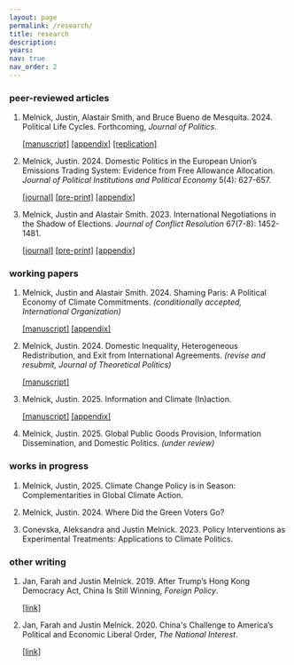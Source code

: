```yaml
---
layout: page
permalink: /research/
title: research
description:
years:
nav: true
nav_order: 2
---
```


<h3>peer-reviewed articles</h3>

1. Melnick, Justin, Alastair Smith, and Bruce Bueno de Mesquita. 2024. Political Life Cycles. Forthcoming, _Journal of Politics_.

      [[manuscript]](https://justinmelnick.github.io/papers/plc/paper.pdf) [[appendix]](https://justinmelnick.github.io/papers/plc/appendix.pdf)  [[replication]](https://doi.org/10.7910/DVN/HVHKDQ)

2. Melnick, Justin. 2024. Domestic Politics in the European Union’s Emissions Trading
System: Evidence from Free Allowance Allocation. _Journal of Political Institutions and Political Economy_ 5(4): 627-657.

   [[journal]](http://dx.doi.org/10.1561/113.00000113)   [[pre-print]](https://justinmelnick.github.io/papers/ets/paper.pdf)  [[appendix]](https://justinmelnick.github.io/papers/ets/appendix.pdf)

3. Melnick, Justin and Alastair Smith. 2023. International Negotiations in the Shadow of Elections. _Journal of Conflict Resolution_ 67(7-8): 1452-1481.

   [[journal]](https://journals.sagepub.com/doi/abs/10.1177/00220027221139433)     [[pre-print]](https://justinmelnick.github.io/papers/nego/paper.pdf)     [[appendix]](https://justinmelnick.github.io/papers/nego/appendix.pdf)

<h3>working papers</h3>

1. Melnick, Justin and Alastair Smith. 2024. Shaming Paris: A Political Economy of Climate Commitments. _(conditionally accepted, International Organization)_

      [[manuscript]](https://justinmelnick.github.io/papers/paris/paper.pdf)   [[appendix]](https://justinmelnick.github.io/papers/paris/appendix.pdf)
   
2. Melnick, Justin. 2024. Domestic Inequality, Heterogeneous Redistribution, and Exit from International Agreements. _(revise and resubmit, Journal of Theoretical Politics)_

      [[manuscript]](https://justinmelnick.github.io/papers/exit/paper.pdf)

3. Melnick, Justin. 2025. Information and Climate (In)action.

   [[manuscript]](https://justinmelnick.github.io/papers/inaction/paper.pdf)  [[appendix]](https://justinmelnick.github.io/papers/inaction/appendix.pdf)

4. Melnick, Justin. 2025. Global Public Goods Provision, Information Dissemination, and Domestic Politics. _(under review)_

 <!--   [[manuscript]](https://justinmelnick.github.io/papers/mechdesign/paper.pdf) -->

<h3>works in progress</h3>

1. Melnick, Justin, 2025. Climate Change Policy is in Season: Complementarities in Global Climate Action.

2. Melnick, Justin. 2024. Where Did the Green Voters Go?

3. Conevska, Aleksandra and Justin Melnick. 2023. Policy Interventions as Experimental Treatments: Applications to Climate Politics. 

<!-- 4. Castillo-Quintana, Martin and Justin Melnick. 2023. A Theory of the Consequences of Private Military Companies.  -->

<h3>other writing</h3>

1. Jan, Farah and Justin Melnick. 2019. After Trump’s Hong Kong Democracy Act, China Is Still Winning, _Foreign Policy_.

   [[link]](https://foreignpolicy.com/2019/12/02/trump-surprise-move-human-rights-hong-kong-protesters-democracy-act-upper-hand-china-trade-talks/)

2. Jan, Farah and Justin Melnick. 2020. China's Challenge to America’s Political and Economic Liberal Order, _The National Interest_.

   [[link]](https://nationalinterest.org/feature/chinas-challenge-america%E2%80%99s-political-and-economic-liberal-order-111361)
